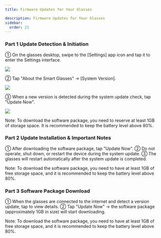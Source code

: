 ```yaml
---
title: Firmware Updates for Your Glasses

description: Firmware Updates for Your Glasses
sidebar:
  order: 21
---
```


### Part 1 Update Detection & Initiation

① On the glasses desktop, swipe to the \[Settings] app icon and tap it to enter the Settings interface.

![](public/images/air3/update-1.PNG)

② Tap "About the Smart Glasses" → \[System Version].

![](public/images/air3/update-2.PNG)

③ When a new version is detected during the system update check, tap "Update Now".

![](public/images/air3/update-3.PNG)

Note: To download the software package, you need to reserve at least 1GB of storage space. It is recommended to keep the battery level above 80%.


### Part 2 Update Installation & Important Notes

① After downloading the software package, tap "Update Now".
② Do not operate, shut down, or restart the device during the system update.
③ The glasses will restart automatically after the system update is completed.


Note: To download the software package, you need to have at least 1GB of free storage space, and it is recommended to keep the battery level above 80%.


### Part 3 Software Package Download

① When the glasses are connected to the internet and detect a version update, tap to view details.
② Tap "Update Now" -> the software package (approximately 1GB in size) will start downloading.

Note: To download the software package, you need to have at least 1GB of free storage space, and it is recommended to keep the battery level above 80%.












